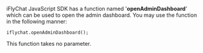 iFlyChat JavaScript SDK has a function named '**openAdminDashboard**' which can be used to open the admin dashboard. You may use the function in the following manner:
~~~
iflychat.openAdminDashboard();
~~~

This function takes no parameter.